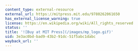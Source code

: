 ```yaml
---
content_type: external-resource
external_url: https://mitpress.mit.edu/9780262061650
has_external_license_warning: true
license: https://en.wikipedia.org/wiki/All_rights_reserved
status: ''
title: '![Buy at MIT Press](/images/mp_logo.gif)'
uid: 3e3ac0bd-bad9-43b2-91dc-51f5abc1dabc
wayback_url: ''
---
```


